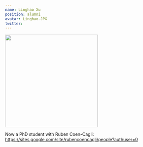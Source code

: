 ```yaml
---
name: Linghao Xu
position: alumni
avatar: Linghao.JPG
twitter: 
---
```


<img width="300" src="{{site.baseurl}}/images/people/{{page.avatar}}" data-action="zoom">

Now a PhD student with Ruben Coen-Cagli: https://sites.google.com/site/rubencoencagli/people?authuser=0

